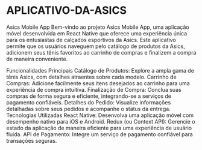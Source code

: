 # APLICATIVO-DA-ASICS
Asics Mobile App
Bem-vindo ao projeto Asics Mobile App, uma aplicação móvel desenvolvida em React Native que oferece uma experiência única para os entusiastas de calçados esportivos da Asics. Este aplicativo permite que os usuários naveguem pelo catálogo de produtos da Asics, adicionem seus tênis favoritos ao carrinho de compras e finalizem a compra de maneira conveniente.

Funcionalidades Principais
Catálogo de Produtos: Explore a ampla gama de tênis Asics, com detalhes atraentes sobre cada modelo.
Carrinho de Compras: Adicione facilmente seus itens desejados ao carrinho para uma experiência de compra intuitiva.
Finalização de Compra: Conclua suas compras de forma segura e eficiente, integrando-se a serviços de pagamento confiáveis.
Detalhes do Pedido: Visualize informações detalhadas sobre seus pedidos e acompanhe o status da entrega.
Tecnologias Utilizadas
React Native: Desenvolva uma aplicação móvel com desempenho nativo para iOS e Android.
Redux (ou Context API): Gerencie o estado da aplicação de maneira eficiente para uma experiência de usuário fluida.
API de Pagamento: Integre um serviço de pagamento confiável para transações seguras.
